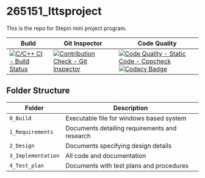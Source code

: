 # 265151_lttsproject
This is the repo for Stepin mini  project program.

| Build | Git Inspector | Code Quality|
|-------|---------------|-------------|
|[![C/C++ CI - Build Status](https://github.com/raghav94603/265151_lttsproject/actions/workflows/newc-cpp.yml/badge.svg)](https://github.com/raghav94603/265151_lttsproject/actions/workflows/newc-cpp.yml)| [![Contribution Check - Git Inspector](https://github.com/raghav94603/265151_lttsproject/actions/workflows/gitinspector.yml/badge.svg)](https://github.com/raghav94603/265151_lttsproject/actions/workflows/gitinspector.yml)|[![Code Quality - Static Code - Cppcheck](https://github.com/raghav94603/265151_lttsproject/actions/workflows/cppcheck.yml/badge.svg)](https://github.com/raghav94603/265151_lttsproject/actions/workflows/cppcheck.yml)[![Codacy Badge](https://app.codacy.com/project/badge/Grade/b45e0a3dd5aa4987895f0a9ea272f4b9)](https://www.codacy.com/gh/raghav94603/265151_lttsproject/dashboard?utm_source=github.com&amp;utm_medium=referral&amp;utm_content=raghav94603/265151_lttsproject&amp;utm_campaign=Badge_Grade)|| 





## Folder Structure
Folder             | Description
-------------------| -----------------------------------------
`0_Build`           | Executable file for windows based system
`1_Requirements`   | Documents detailing requirements and research
`2_Design`         | Documents specifying design details
`3_Implementation` | All code and documentation
`4_Test_plan`      | Documents with test plans and procedures





